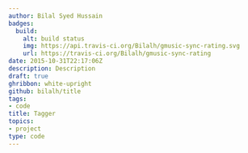 ```yaml
---
author: Bilal Syed Hussain
badges:
  build:
    alt: build status
    img: https://api.travis-ci.org/Bilalh/gmusic-sync-rating.svg
    url: https://travis-ci.org/Bilalh/gmusic-sync-rating
date: 2015-10-31T22:17:06Z
description: Description
draft: true
ghribbon: white-upright
github: bilalh/title
tags:
- code
title: Tagger
topics:
- project
type: code
---
```


